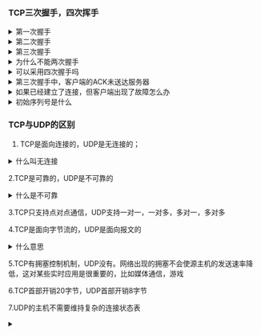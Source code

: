 ### TCP三次握手，四次挥手
<details>
<summary>第一次握手</summary>
client将SYN置为1，随机产生一个初始序列号seq发送给Server,进入SYN_SENT状态
</details>

<details>
<summary>第二次握手</summary>
  Server收到Client的SYN=1之后，知道客户端请求建立连接，将自己的SYN置1，ACK置1，产生一个acknowledge number=sequence number+1
并随机产生一个自己的初始序列号，发送给客户端，进入SYN_RCVD状态；
</details>

<details>
<summary>第三次握手</summary>
  客户端检查acknodledge number是否为序列号+1，ACK是否为1检查正确之后将自己的ACK置1，产生一个acknowledge number = 服务器的序列号+1
发送给服务器，进入ESTABLISHED状态，服务器检查ACK为1和acknowledge number为序列号+1后，也进入ESTABLISHED状态；完成三次握手，连接建立
</details>

<details>
<summary>为什么不能两次握手</summary>
  可能会出现已失效的连接请求报文段又传到了服务器端</br>
  client发出的第一个连接请求报文段并没有丢失，而是在某个网络节点长时间滞留了，以致延误到连接释放以后才到达server</br>
  server接收到延误的报文段后，发出确认保文段，但是client因为没有请求连接所以不会响应。server一直等待浪费很多资源</br>
  如果采用三次握手，server收不到确认，就知道client没有要求建立连接</br>
  server无法保证client收到确认报文<br/>
</details>

<details>
<summary>可以采用四次握手吗</summary>
  可以，但会降低传输效率
</details>

<details>
<summary>第三次握手中，客户端的ACK未送达服务器</summary>
  server:因为没有收到ACK确认，因此会重发之前的SYN+ACK（默认重发五次，之后自动关闭连接进入CLOSED状态）,client收到后会重新传ACK给server.</br>
  client:在server进行超时重发过程中，如果client向服务器发送数据,数据头部ACK是1，服务器收到数据后会读取ACK number，进入establish状态<br/>
  在server进入CLOSED状态后，如果client向服务器发送数据，服务器会以RST应答。
</details>

<details>
<summary>如果已经建立了连接，但客户端出现了故障怎么办</summary>
  服务器每收到一次客户端的请求后都会重新复位一个计时器，通常为2小时，超过则会每隔75s发送一次探测报文段，若超过10次，则关闭连接。
</details>

<details>
<summary>初始序列号是什么</summary>
  TCP连接的一方随机选择一个32位的序列号作为发送数据的初始序列号（ISN），以便接收方可以确认是否为合法编号。
</details>

### TCP与UDP的区别

1. TCP是面向连接的，UDP是无连接的；
<details>
<summary>什么叫无连接</summary>

UDP发送数据之前不需要建立连接
</details>

2.TCP是可靠的，UDP是不可靠的
<details>
  <summary>什么是不可靠</summary>
  UDP接收到报文后，不需要给出任何确认
</details>

3.TCP只支持点对点通信，UDP支持一对一，一对多，多对一，多对多

4.TCP是面向字节流的，UDP是面向报文的
<details>
  <summary>什么意思</summary>
  面向字节流是指发送数据时以字节为单位，一个数据包可以拆分成若干组进行发送，而UDP一个报文只能一次发完。
</details>

5.TCP有拥塞控制机制，UDP没有。网络出现的拥塞不会使源主机的发送速率降低，这对某些实时应用是很重要的，比如媒体通信，游戏

6.TCP首部开销20字节，UDP首部开销8字节

7.UDP的主机不需要维持复杂的连接状态表


<details>
<summary></summary>
</details>
